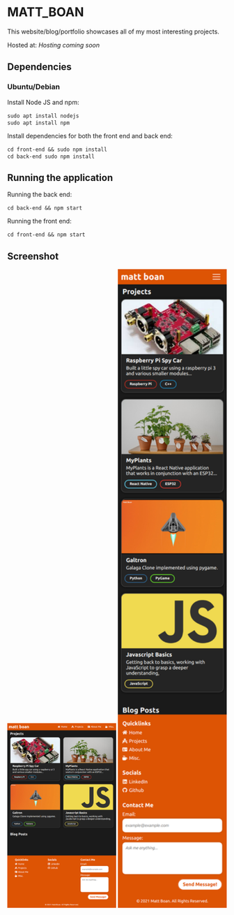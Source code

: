 # MATT_BOAN

This website/blog/portfolio showcases all of my most interesting projects.

Hosted at: _Hosting coming soon_

## Dependencies

### Ubuntu/Debian

Install Node JS and npm:

```
sudo apt install nodejs
sudo apt install npm
```

Install dependencies for both the front end and back end:

```
cd front-end && sudo npm install
cd back-end sudo npm install
```

## Running the application

Running the back end:

```
cd back-end && npm start
```

Running the front end:

```
cd front-end && npm start
```

## Screenshot

<img src="img/ipad.png" width="250">
<img src="img/phone.png" width="250">

